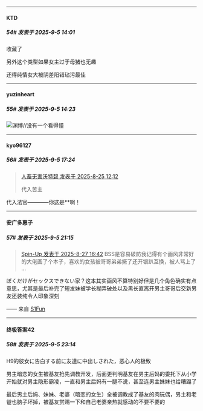 ﻿
*****

####  KTD  
##### 54#       发表于 2025-9-5 14:01

收藏了

另外这个类型如果女主过于母猪也无趣

还得纯情女大被阴差阳错玷污最佳


*****

####  yuzinheart  
##### 55#       发表于 2025-9-5 14:23

<img src="https://static.stage1st.com/image/smiley/face2017/152.png" referrerpolicy="no-referrer">渊博//没有一个看得懂


*****

####  kyo96127  
##### 56#       发表于 2025-9-5 17:24

<blockquote><a href="httphttps://stage1st.com/2b/forum.php?mod=redirect&amp;goto=findpost&amp;pid=68318344&amp;ptid=2260161" target="_blank">人畜无害沃特碧 发表于 2025-8-25 12:12</a>

代入苦主</blockquote>
代入法官————你这是**啊！


*****

####  安广多惠子  
##### 57#       发表于 2025-9-5 21:15

<blockquote><a href="httphttps://stage1st.com/2b/forum.php?mod=redirect&amp;goto=findpost&amp;pid=68329490&amp;ptid=2260161" target="_blank">Spin-Up 发表于 2025-8-27 16:42</a>
BSS是容易破防我记得有个画风非常好的大佬画了个本子，喜欢的女孩被哥哥弟弟撅了还开银趴互换，被人骂上了 ...</blockquote>
ぼくだけがセックスできない家？这本其实画风不算特别好但是几个角色确实有点意思，尤其是最后补完了短发妹被学长糊弄破处以及黑长直离开男主哥哥后交新男友还装纯令人印象深刻

—— 来自 [S1Fun](https://s1fun.koalcat.com)


*****

####  终极答案42  
##### 58#       发表于 2025-9-5 23:14

H9的彼女に告白する前に友達に中出しされた，恶心人的极致 

男主暗恋的女生被基友抢先调教开发，后面更判明基友在男主后妈的委托下从小学开始就对男主隐形霸凌，一直和男主后妈有一腿不说，甚至连男主妹妹也给糟蹋了

最后男主后妈、妹妹、老婆（暗恋的女生）全被调教成了基友的肉玩偶，男主和老爸也脑子坏掉，被基友赏赐一下和自己老婆亲热就感动的不要不要的

